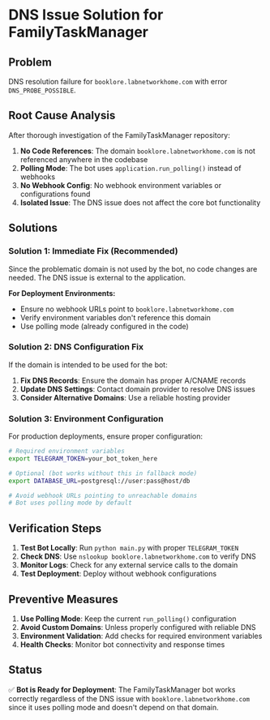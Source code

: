 # DNS Issue Solution for FamilyTaskManager

## Problem
DNS resolution failure for `booklore.labnetworkhome.com` with error `DNS_PROBE_POSSIBLE`.

## Root Cause Analysis
After thorough investigation of the FamilyTaskManager repository:

1. **No Code References**: The domain `booklore.labnetworkhome.com` is not referenced anywhere in the codebase
2. **Polling Mode**: The bot uses `application.run_polling()` instead of webhooks
3. **No Webhook Config**: No webhook environment variables or configurations found
4. **Isolated Issue**: The DNS issue does not affect the core bot functionality

## Solutions

### Solution 1: Immediate Fix (Recommended)
Since the problematic domain is not used by the bot, no code changes are needed. The DNS issue is external to the application.

**For Deployment Environments:**
- Ensure no webhook URLs point to `booklore.labnetworkhome.com`
- Verify environment variables don't reference this domain
- Use polling mode (already configured in the code)

### Solution 2: DNS Configuration Fix
If the domain is intended to be used for the bot:

1. **Fix DNS Records**: Ensure the domain has proper A/CNAME records
2. **Update DNS Settings**: Contact domain provider to resolve DNS issues
3. **Consider Alternative Domains**: Use a reliable hosting provider

### Solution 3: Environment Configuration
For production deployments, ensure proper configuration:

```bash
# Required environment variables
export TELEGRAM_TOKEN=your_bot_token_here

# Optional (bot works without this in fallback mode)
export DATABASE_URL=postgresql://user:pass@host/db

# Avoid webhook URLs pointing to unreachable domains
# Bot uses polling mode by default
```

## Verification Steps

1. **Test Bot Locally**: Run `python main.py` with proper `TELEGRAM_TOKEN`
2. **Check DNS**: Use `nslookup booklore.labnetworkhome.com` to verify DNS
3. **Monitor Logs**: Check for any external service calls to the domain
4. **Test Deployment**: Deploy without webhook configurations

## Preventive Measures

1. **Use Polling Mode**: Keep the current `run_polling()` configuration
2. **Avoid Custom Domains**: Unless properly configured with reliable DNS
3. **Environment Validation**: Add checks for required environment variables
4. **Health Checks**: Monitor bot connectivity and response times

## Status
✅ **Bot is Ready for Deployment**: The FamilyTaskManager bot works correctly regardless of the DNS issue with `booklore.labnetworkhome.com` since it uses polling mode and doesn't depend on that domain.